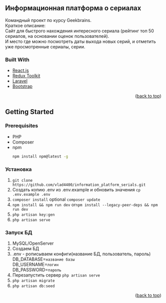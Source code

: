 ## Информационная платформа о сериалах
Командный проект по курсу Geekbrains.<br>
Краткое описание: <br>
Сайт для быстрого нахождения интересного сериала (рейтинг топ 50 сериалов, на основании оценок пользователей). <br>
И место где можно посмотреть даты выхода новых серий, и отметить уже просмотренные сериалы, серии.

### Built With

* [React.js](https://reactjs.org/)
* [Redux Toolkit](https://redux-toolkit.js.org/)
* [Laravel](https://laravel.com)
* [Bootstrap](https://react-bootstrap.github.io/)

<p align="right">(<a href="#top">back to top</a>)</p>

## Getting Started

### Prerequisites

* PHP
* Composer
* npm
  ```sh
  npm install npm@latest -g
  ```

### Установка

1. `git clone https://github.com/vlad4400/information_platform_serials.git`
2. Создать копию .env из .env.example и обновить значения
`cp .env.example .env`
3. `composer install` optional `composer update`
4. `npm install && npm run dev` or`npm install --legacy-peer-deps && npm run dev`
5. `php artisan key:gen`
6. `php artisan serve`

### Запуск БД
1. MySQL/OpenServer
2. Создаем БД
3. .env - рописываем конфиги(название БД, пользователь, пароль)
DB_DATABASE=`название базы` <br>
DB_USERNAME=`логин` <br>
DB_PASSWORD=`пароль` <br>
4. Перезапустить сервер `php artisan serve`
5. `php artisan migrate`
6. `php artisan db:seed`


<p align="right">(<a href="#top">back to top</a>)</p>
